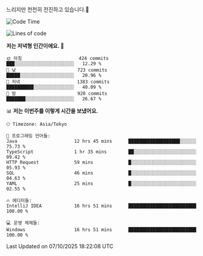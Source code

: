 느리지만 천천히 전진하고 있습니다.🐢

<!--START_SECTION:waka-->
![Code Time](http://img.shields.io/badge/Code%20Time-1%2C696%20hrs%2022%20mins-blue)

![Lines of code](https://img.shields.io/badge/%EC%A0%80%EB%8A%94%20%EC%97%AC%ED%83%9C%EA%B9%8C%EC%A7%80%20-947.1%20thousand%20%EC%A4%84%EC%9D%98%20%EC%BD%94%EB%93%9C%EB%A5%BC%20%EC%9E%91%EC%84%B1%ED%96%88%EC%96%B4%EC%9A%94.-blue)

**저는 저녁형 인간이에요. 🦉** 

```text
🌞 아침                     424 commits         ███░░░░░░░░░░░░░░░░░░░░░░   12.29 % 
🌆 낮　                     723 commits         █████░░░░░░░░░░░░░░░░░░░░   20.96 % 
🌃 저녁                     1383 commits        ██████████░░░░░░░░░░░░░░░   40.09 % 
🌙 밤　                     920 commits         ███████░░░░░░░░░░░░░░░░░░   26.67 % 
```


📊 **저는 이번주를 이렇게 시간을 보냈어요.** 

```text
🕑︎ Timezone: Asia/Tokyo

💬 프로그래밍 언어들: 
Java                     12 hrs 45 mins      ███████████████████░░░░░░   75.73 % 
TypeScript               1 hr 35 mins        ██░░░░░░░░░░░░░░░░░░░░░░░   09.42 % 
HTTP Request             59 mins             █░░░░░░░░░░░░░░░░░░░░░░░░   05.93 % 
SQL                      46 mins             █░░░░░░░░░░░░░░░░░░░░░░░░   04.63 % 
YAML                     25 mins             █░░░░░░░░░░░░░░░░░░░░░░░░   02.55 % 

🔥 에디터들: 
IntelliJ IDEA            16 hrs 51 mins      █████████████████████████   100.00 % 

💻 운영 체제들: 
Windows                  16 hrs 51 mins      █████████████████████████   100.00 % 
```


 Last Updated on 07/10/2025 18:22:08 UTC
<!--END_SECTION:waka-->
